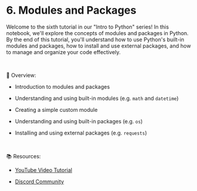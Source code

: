 # 6. Modules and Packages

Welcome to the sixth tutorial in our "Intro to Python" series! In this notebook, we'll explore the concepts of modules and packages in Python.  
By the end of this tutorial, you'll understand how to use Python's built-in modules and packages, how to install and use external packages, and how to manage and organize your code effectively.

<br>

📃 Overview:

- Introduction to modules and packages

- Understanding and using built-in modules (e.g. `math` and `datetime`)

- Creating a simple custom module

- Understanding and using built-in packages (e.g. `os`)

- Installing and using external packages (e.g. `requests`)

<br>

📚 Resources:

- [YouTube Video Tutorial](https://www.youtube.com/watch?v=DFEz-CglTRs&list=PLV57UHaznOBloZAvTazMzaFUkEl2EygNG&index=6)

- [Discord Community](https://discord.gg/7ZzmGWQR)
